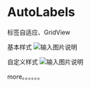 # AutoLabels
标签自适应、GridView

基本样式
![输入图片说明](https://git.oschina.net/uploads/images/2017/0908/183045_25dbb648_669498.jpeg "1504866540413.jpg")

自定义样式
![输入图片说明](https://git.oschina.net/uploads/images/2017/0908/183017_34e68aa3_669498.jpeg "1504866592552.jpg")

more。。。。。。
